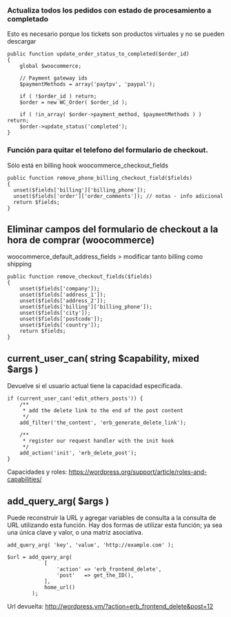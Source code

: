 ### Actualiza todos los pedidos con estado de procesamiento a completado
Esto es necesario porque los tickets son productos virtuales y no se pueden descargar

    public function update_order_status_to_completed($order_id)
    {
        global $woocommerce;

        // Payment gateway ids
        $paymentMethods = array('paytpv', 'paypal');

        if ( !$order_id ) return;
        $order = new WC_Order( $order_id );

        if ( !in_array( $order->payment_method, $paymentMethods ) ) return;
        $order->update_status('completed');
    }
  
### Función para quitar el telefono del formulario de checkout.
Sólo está en billing hook woocommerce_checkout_fields

    public function remove_phone_billing_checkout_field($fields)
    {
      unset($fields['billing']['billing_phone']);
      unset($fields['order']['order_comments']); // notas - info adicional
      return $fields;
    }

## Eliminar campos  del formulario de checkout a la hora de comprar (woocommerce)
woocommerce_default_address_fields > modificar tanto billing como shipping
 
    public function remove_checkout_fields($fields)
    {
        unset($fields['company']);
        unset($fields['address_1']);
        unset($fields['address_2']);
        unset($fields['billing']['billing_phone']);
        unset($fields['city']);
        unset($fields['postcode']);
        unset($fields['country']);
        return $fields;
    }

## current_user_can( string $capability, mixed $args )

Devuelve si el usuario actual tiene la capacidad especificada.

    if (current_user_can('edit_others_posts')) {
        /**
         * add the delete link to the end of the post content
         */
        add_filter('the_content', 'erb_generate_delete_link');

        /**
         * register our request handler with the init hook
         */
        add_action('init', 'erb_delete_post');
    }
Capacidades y roles: https://wordpress.org/support/article/roles-and-capabilities/


## add_query_arg( $args )

Puede reconstruir la URL y agregar variables de consulta a la consulta de URL utilizando esta función. Hay dos formas de utilizar esta función; ya sea una única clave y valor, o una matriz asociativa.

    add_query_arg( 'key', 'value', 'http://example.com' );

    $url = add_query_arg(
                [
                    'action' => 'erb_frontend_delete',
                    'post'   => get_the_ID(),
                ],
                home_url()
            );

Url devuelta: http://wordpress.vm/?action=erb_frontend_delete&post=12

